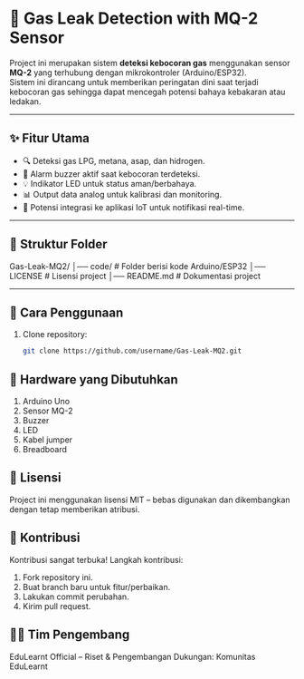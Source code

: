 # 🛑 Gas Leak Detection with MQ-2 Sensor

Project ini merupakan sistem **deteksi kebocoran gas** menggunakan sensor **MQ-2** yang terhubung dengan mikrokontroler (Arduino/ESP32).  
Sistem ini dirancang untuk memberikan peringatan dini saat terjadi kebocoran gas sehingga dapat mencegah potensi bahaya kebakaran atau ledakan.  

---

## ✨ Fitur Utama
- 🔍 Deteksi gas LPG, metana, asap, dan hidrogen.
- 🚨 Alarm buzzer aktif saat kebocoran terdeteksi.
- 💡 Indikator LED untuk status aman/berbahaya.
- 📊 Output data analog untuk kalibrasi dan monitoring.
- 📱 Potensi integrasi ke aplikasi IoT untuk notifikasi real-time.

---

## 📂 Struktur Folder
Gas-Leak-MQ2/
│── code/ # Folder berisi kode Arduino/ESP32
│── LICENSE # Lisensi project
│── README.md # Dokumentasi project

---

## 🚀 Cara Penggunaan
1. Clone repository:
   ```bash
   git clone https://github.com/username/Gas-Leak-MQ2.git

## 🔧 Hardware yang Dibutuhkan
1. Arduino Uno
2. Sensor MQ-2
3. Buzzer
4. LED 
5. Kabel jumper
6. Breadboard

## 📝 Lisensi
Project ini menggunakan lisensi MIT – bebas digunakan dan dikembangkan dengan tetap memberikan atribusi.

## 🤝 Kontribusi
Kontribusi sangat terbuka!
Langkah kontribusi:
1. Fork repository ini.
2. Buat branch baru untuk fitur/perbaikan.
3. Lakukan commit perubahan.
4. Kirim pull request.

## 👨‍💻 Tim Pengembang
EduLearnt Official – Riset & Pengembangan
Dukungan: Komunitas EduLearnt
